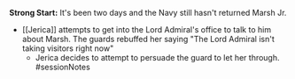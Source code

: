 **Strong Start:** It's been two days and the Navy still hasn't returned Marsh Jr.
- [[Jerica]] attempts to get into the Lord Admiral's office to talk to him about Marsh.  The guards rebuffed her saying "The Lord Admiral isn't taking visitors right now"
	- Jerica decides to attempt to persuade the guard to let her through.
#sessionNotes 
